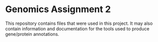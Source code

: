 # Genomics Assignment 2
This repository contains files that were used in this project.
It may also contain information and documentation for the tools used to produce gene/protein annotations.

